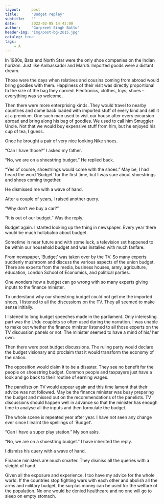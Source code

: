 ```yaml
---
layout:     post
title:      "Budget replay"
subtitle:   ""
date:       2022-02-05 14:42:00
author:     "Gurpreet Singh Battu"
header-img: "img/post-bg-2015.jpg"
catalog: true
tags:
    - A
---
```


In 1980s, Bata and North Star were the only shoe companies on the Indian horizon. Just like Ambassador and Maruti. Imported goods were a distant dream.

Those were the days when relatives and cousins coming from abroad would bring goodies with them. Happiness of their visit was directly proportional to the size of the bag they carried. Electronics, clothes, toys, shoes – everything was so welcome.

Then there were more enterprising kinds. They would travel to nearby countries and come back loaded with imported stuff of every kind and sell it at a premium. One such man used to visit our house after every excursion abroad and bring along his bag of goodies. We used to call him Smuggler Uncle. Not that we would buy expensive stuff from him, but he enjoyed his cup of tea, I guess.

Once he brought a pair of very nice looking Nike shoes.

“Can I have those?” I asked my father.

“No, we are on a shoestring budget.” He replied back.

“Yes of course, shoestrings would come with the shoes.” May be, I had heard the word ‘Budget’ for the first time, but I was sure about shoestrings and shoes coming together.

He dismissed me with a wave of hand.

After a couple of years, I raised another query.

“Why don’t we buy a car?”

“It is out of our budget.” Was the reply.

Budget again. I started looking up the thing in newspaper. Every year there would be much hullabaloo about budget.

Sometime in near future and with some luck, a television set happened to be within our household budget and was installed with much fanfare.

From newspaper, ‘Budget’ was taken over by the TV. So many experts suddenly mushroom and discuss the various aspects of the union budget. There are experts from the media, business houses, army, agriculture, education, London School of Economics, and political parties.

One wonders how a budget can go wrong with so many experts giving inputs to the finance minister.

To understand why our shoestring budget could not get me the imported shoes, I listened to all the discussions on the TV. They all seemed to make sense initially.

I listened to long budget speeches made in the parliament. Only interesting part was the Urdu couplets so often used during the narration. I was unable to make out whether the finance minister listened to all those experts on the TV discussion panels or not. The minister seemed to have a mind of his/ her own.

Then there were post budget discussions. The ruling party would declare the budget visionary and proclaim that it would transform the economy of the nation.

The opposition would claim it to be a disaster. They see no benefit for the people on shoestring budget. Common people and taxpayers just have a look and go back to their routine of earning wages.

The panelists on TV would appear again and this time lament that their advice was not followed. May be the finance minister was busy preparing the budget and missed out on the recommendations of the panelists. TV discussions should happen well in advance so that the minister has enough time to analyse all the inputs and then formulate the budget.

The whole scene is repeated year after year. I have not seen any change ever since I learnt the spellings of ‘Budget’.

“Can I have a super play station.” My son asks.

“No, we are on a shoestring budget.” I have inherited the reply.

I dismiss his query with a wave of hand.

Finance ministers are much smarter. They dismiss all the queries with a sleight of hand.

Given all the exposure and experience, I too have my advice for the whole world. If the countries stop fighting wars with each other and abolish all the arms and military budget, the surplus money can be used for the welfare of the population. No one would be denied healthcare and no one will go to sleep on empty stomach.
